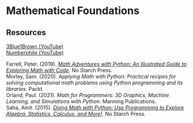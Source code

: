 # Mathematical Foundations

## Resources

[3Blue1Brown (YouTube)](https://www.youtube.com/c/3blue1brown)<br>
[Numberphile (YouTube)](https://www.youtube.com/user/numberphile)<br>

Farrell, Peter. (2019). [_Math Adventures with Python: An Illustrated Guide to Exploring Math with Code_](https://nostarch.com/mathadventures). No Starch Press.<br>
Morley, Sam. (2020). _Applying Math with Python: Practical recipes for solving computational math problems using Python programming and its libraries_. Packt.<br>
Orland, Paul. (2021). _Math for Programmers: 3D Graphics, Machine Learning, and Simulations with Python_. Manning Publications.<br>
Saha, Amit. (2015). [_Doing Math with Python: Use Programming to Explore Algebra, Statistics, Calculus, and More!_](https://doingmathwithpython.github.io/pages/about.html). No Starch Press.<br>
